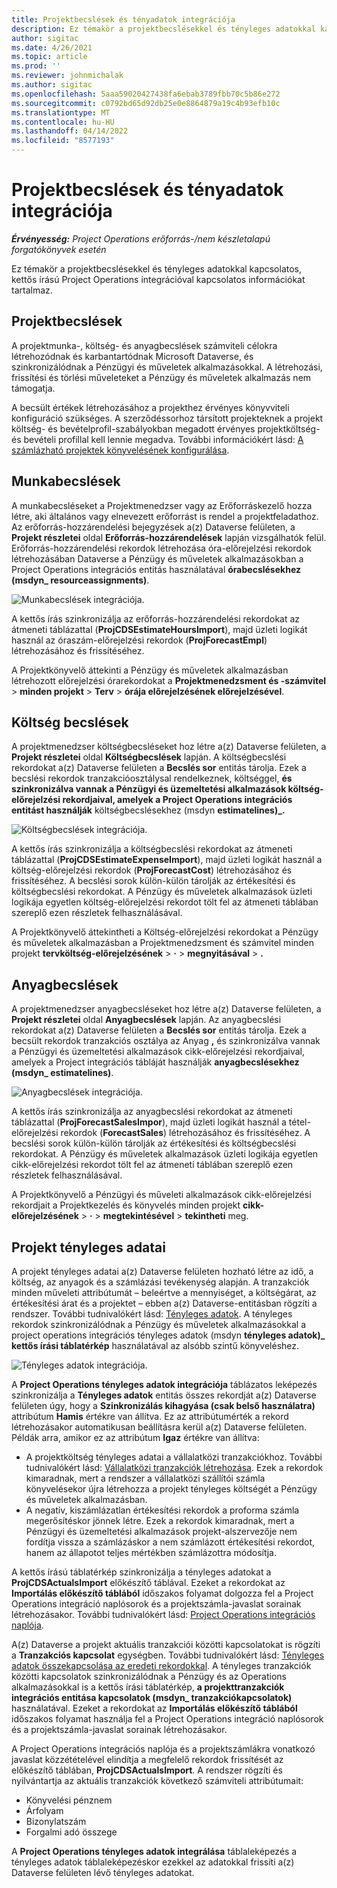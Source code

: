 ```yaml
---
title: Projektbecslések és tényadatok integrációja
description: Ez témakör a projektbecslésekkel és tényleges adatokkal kapcsolatos, kettős írású Project Operations integrációval kapcsolatos információkat tartalmaz.
author: sigitac
ms.date: 4/26/2021
ms.topic: article
ms.prod: ''
ms.reviewer: johnmichalak
ms.author: sigitac
ms.openlocfilehash: 5aaa59020427438fa6ebab3789fbb70c5b86e272
ms.sourcegitcommit: c0792bd65d92db25e0e8864879a19c4b93efb10c
ms.translationtype: MT
ms.contentlocale: hu-HU
ms.lasthandoff: 04/14/2022
ms.locfileid: "8577193"
---
```

# <a name="project-estimates-and-actuals-integration"></a>Projektbecslések és tényadatok integrációja

_**Érvényesség:** Project Operations erőforrás-/nem készletalapú forgatókönyvek esetén_

Ez témakör a projektbecslésekkel és tényleges adatokkal kapcsolatos, kettős írású Project Operations integrációval kapcsolatos információkat tartalmaz.

## <a name="project-estimates"></a>Projektbecslések

A projektmunka-, költség- és anyagbecslések számviteli célokra létrehozódnak és karbantartódnak Microsoft Dataverse, és szinkronizálódnak a Pénzügyi és műveletek alkalmazásokkal. A létrehozási, frissítési és törlési műveleteket a Pénzügy és műveletek alkalmazás nem támogatja.

A becsült értékek létrehozásához a projekthez érvényes könyvviteli konfiguráció szükséges. A szerződéssorhoz társított projekteknek a projekt költség- és bevételprofil-szabályokban megadott érvényes projektköltség- és bevételi profillal kell lennie megadva. További információkért lásd: [A számlázható projektek könyvelésének konfigurálása](../project-accounting/configure-accounting-billable-projects.md#configure-project-cost-and-revenue-profile-rules).

## <a name="labor-estimates"></a>Munkabecslések

A munkabecsléseket a Projektmenedzser vagy az Erőforráskezelő hozza létre, aki általános vagy elnevezett erőforrást is rendel a projektfeladathoz. Az erőforrás-hozzárendelési bejegyzések a(z) Dataverse felületen, a **Projekt részletei** oldal **Erőforrás-hozzárendelések** lapján vizsgálhatók felül. Erőforrás-hozzárendelési rekordok létrehozása óra-előrejelzési rekordok létrehozásában Dataverse a Pénzügy és műveletek alkalmazásokban a Project Operations integrációs entitás használatával **órabecslésekhez (msdyn\_ resourceassignments)**.

   ![Munkabecslések integrációja.](./Media/DW4LaborEstimates.png)

A kettős írás szinkronizálja az erőforrás-hozzárendelési rekordokat az átmeneti táblázattal (**ProjCDSEstimateHoursImport**), majd üzleti logikát használ az óraszám-előrejelzési rekordok (**ProjForecastEmpl**) létrehozásához és frissítéséhez.

A Projektkönyvelő áttekinti a Pénzügy és műveletek alkalmazásban létrehozott előrejelzési órarekordokat a **Projektmenedzsment és -számvitel** > **minden projekt** > **Terv** > **órája előrejelzésének előrejelzésével**.

## <a name="expense-estimates"></a>Költség becslések

A projektmenedzser költségbecsléseket hoz létre a(z) Dataverse felületen, a **Projekt részletei** oldal **Költségbecslések** lapján. A költségbecslési rekordokat a(z) Dataverse felületen a **Becslés sor** entitás tárolja. Ezek a becslési rekordok tranzakcióosztálysal rendelkeznek, költséggel, **és szinkronizálva vannak a Pénzügyi és üzemeltetési alkalmazások költség-előrejelzési rekordjaival, amelyek a Project Operations integrációs entitást használják** költségbecslésekhez (msdyn **estimatelines)\_.**

   ![Költségbecslések integrációja.](./Media/DW4ExpenseEstimates.png)

A kettős írás szinkronizálja a költségbecslési rekordokat az átmeneti táblázattal (**ProjCDSEstimateExpenseImport**), majd üzleti logikát használ a költség-előrejelzési rekordok (**ProjForecastCost**) létrehozásához és frissítéséhez. A becslési sorok külön-külön tárolják az értékesítési és költségbecslési rekordokat. A Pénzügy és műveletek alkalmazások üzleti logikája egyetlen költség-előrejelzési rekordot tölt fel az átmeneti táblában szereplő ezen részletek felhasználásával.

A Projektkönyvelő áttekintheti a Költség-előrejelzési rekordokat a Pénzügy és műveletek alkalmazásban a Projektmenedzsment és számvitel minden projekt **tervköltség-előrejelzésének** > **·** > **megnyitásával** > **.**

## <a name="material-estimates"></a>Anyagbecslések

A projektmenedzser anyagbecsléseket hoz létre a(z) Dataverse felületen, a **Projekt részletei** oldal **Anyagbecslések** lapján. Az anyagbecslési rekordokat a(z) Dataverse felületen a **Becslés sor** entitás tárolja. Ezek a becsült rekordok tranzakciós osztálya az Anyag **,** és szinkronizálva vannak a Pénzügyi és üzemeltetési alkalmazások cikk-előrejelzési rekordjaival, amelyek a Project integrációs tábláját használják **anyagbecslésekhez (msdyn\_ estimatelines)**.

   ![Anyagbecslések integrációja.](./Media/DW4MaterialEstimates.png)

A kettős írás szinkronizálja az anyagbecslési rekordokat az átmeneti táblázattal (**ProjForecastSalesImpor**), majd üzleti logikát használ a tétel-előrejelzési rekordok (**ForecastSales**) létrehozásához és frissítéséhez. A becslési sorok külön-külön tárolják az értékesítési és költségbecslési rekordokat. A Pénzügy és műveletek alkalmazások üzleti logikája egyetlen cikk-előrejelzési rekordot tölt fel az átmeneti táblában szereplő ezen részletek felhasználásával.

A Projektkönyvelő a Pénzügyi és műveleti alkalmazások cikk-előrejelzési rekordjait a Projektkezelés és könyvelés minden projekt **cikk-előrejelzésének** > **·** > **megtekintésével** > **tekintheti** meg.

## <a name="project-actuals"></a>Projekt tényleges adatai

A projekt tényleges adatai a(z) Dataverse felületen hozható létre az idő, a költség, az anyagok és a számlázási tevékenység alapján. A tranzakciók minden műveleti attribútumát – beleértve a mennyiséget, a költségárat, az értékesítési árat és a projektet – ebben a(z) Dataverse-entitásban rögzíti a rendszer. További tudnivalókért lásd: [Tényleges adatok](../actuals/actuals-overview.md). A tényleges rekordok szinkronizálódnak a Pénzügy és műveletek alkalmazásokkal a project operations integrációs tényleges adatok (msdyn **tényleges adatok)\_ kettős írási táblatérkép** használatával az alsóbb szintű könyveléshez.

   ![Tényleges adatok integrációja.](./Media/DW4Actuals.png)

A **Project Operations tényleges adatok integrációja** táblázatos leképezés szinkronizálja a **Tényleges adatok** entitás összes rekordját a(z) Dataverse felületen úgy, hogy a **Szinkronizálás kihagyása (csak belső használatra)** attribútum **Hamis** értékre van állítva. Ez az attribútumérték a rekord létrehozásakor automatikusan beállításra kerül a(z) Dataverse felületen. Példák arra, amikor ez az attribútum **Igaz** értékre van állítva:

  - A projektköltség tényleges adatai a vállalatközi tranzakciókhoz. További tudnivalókért lásd: [Vállalatközi tranzakciók létrehozása](../project-accounting/create-intercompany-transactions.md). Ezek a rekordok kimaradnak, mert a rendszer a vállalatközi szállítói számla könyvelésekor újra létrehozza a projekt tényleges költségét a Pénzügy és műveletek alkalmazásban.
  - A negatív, kiszámlázatlan értékesítési rekordok a proforma számla megerősítéskor jönnek létre. Ezek a rekordok kimaradnak, mert a Pénzügyi és üzemeltetési alkalmazások projekt-alszervezője nem fordítja vissza a számlázáskor a nem számlázott értékesítési rekordot, hanem az állapotot teljes mértékben számlázottra módosítja.

A kettős írású táblatérkép szinkronizálja a tényleges adatokat a **ProjCDSActualsImport** előkészítő táblával. Ezeket a rekordokat az **Importálás előkészítő táblából** időszakos folyamat dolgozza fel a Project Operations integráció naplósorok és a projektszámla-javaslat sorainak létrehozásakor. További tudnivalókért lásd: [Project Operations integrációs naplója](../project-accounting/project-operations-integration-journal.md).

A(z) Dataverse a projekt aktuális tranzakciói közötti kapcsolatokat is rögzíti a **Tranzakciós kapcsolat** egységben. További tudnivalókért lásd: [Tényleges adatok összekapcsolása az eredeti rekordokkal](../actuals/linkingactuals.md). A tényleges tranzakciók közötti kapcsolatok szinkronizálódnak a Pénzügy és az Operations alkalmazásokkal is a kettős írási táblatérkép, **a projekttranzakciók integrációs entitása kapcsolatok (msdyn\_ tranzakciókapcsolatok)** használatával. Ezeket a rekordokat az **Importálás előkészítő táblából** időszakos folyamat használja fel a Project Operations integráció naplósorok és a projektszámla-javaslat sorainak létrehozásakor.

A Project Operations integrációs naplója és a projektszámlákra vonatkozó javaslat közzétételével elindítja a megfelelő rekordok frissítését az előkészítő táblában, **ProjCDSActualsImport**. A rendszer rögzíti és nyilvántartja az aktuális tranzakciók következő számviteli attribútumait:

- Könyvelési pénznem
- Árfolyam
- Bizonylatszám
- Forgalmi adó összege

A **Project Operations tényleges adatok integrálása** táblaleképezés a tényleges adatok táblaleképezéskor ezekkel az adatokkal frissíti a(z) Dataverse felületen lévő tényleges adatokat.
